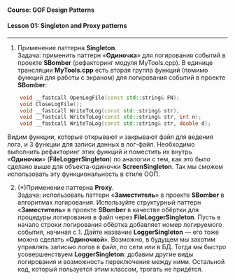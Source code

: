 #### Course: GOF Design Patterns  
#### Lesson 01:  Singleton and Proxy patterns  

***

1. Применение паттерна <b>Singleton</b>.  
Задача: применить паттерн «<b>Одиночка</b>» для логирования событий в проекте <b>SBomber</b> (рефакторинг модуля MyTools.cpp).
В единице трансляции <b>MyTools.cpp</b> есть вторая группа функций (помимо функций для работы с экраном)
для логирования событий в проекте <b>SBomber</b>:  
```C++
    void __fastcall OpenLogFile(const std::string& FN);
    void CloseLogFile();
    void __fastcall WriteToLog(const std::string& str);
    void __fastcall WriteToLog(const std::string& str, int n);
    void __fastcall WriteToLog(const std::string& str, double d);
```  
  
   Видим функции, которые открывают и закрывают файл для ведения лога, и 3 функции для записи данных в лог-файл.
   Необходимо выполнить рефакторинг этих функций и поместить их внутрь «<b>Одиночки</b>» (<b>FileLoggerSingleton</b>)
   по аналогии с тем, как это было сделано выше для объекта-одиночки <b>ScreenSingleton</b>.
   Так мы сможем использовать эту функциональность в стиле ООП.

2. (*)Применение паттерна <b>Proxy</b>.  
Задача: использовать паттерн «<b>Заместитель</b>» в проекте <b>SBomber</b> в алгоритмах логирования.
Используйте структурный паттерн «<b>Заместитель</b>» в проекте <b>SBomber</b> в качестве обёртки для процедуры логирования
в файл через <b>FileLoggerSingleton</b>. Пусть в начало строки логирования обёртка добавляет номер логируемого события, начиная с 1.
Дайте название <b>LoggerSingleton</b> — его тоже можно сделать «<b>Одиночкой</b>».
Возможно, в будущем мы захотим управлять записью логов в файл, по сети или в БД.
Тогда мы быстро усовершенствуем <b>LoggerSingleton</b>: добавим другие виды логирования и возможность переключения между ними.
Остальной код, который пользуется этим классом, трогать не придётся.

